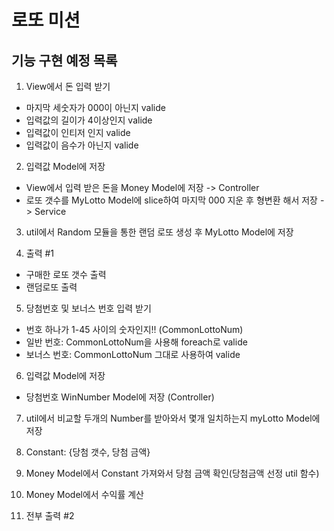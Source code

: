 # 로또 미션

## 기능 구현 예정 목록

1. View에서 돈 입력 받기
- 마지막 세숫자가 000이 아닌지 valide
- 입력값의 길이가 4이상인지 valide
- 입력값이 인티저 인지 valide
- 입력값이 음수가 아닌지 valide

2. 입력값 Model에 저장 
- View에서 입력 받은 돈을 Money Model에 저장 -> Controller
- 로또 갯수를 MyLotto Model에 slice하여 마지막 000 지운 후 형변환 해서 저장 -> Service

3. util에서 Random 모듈을 통한 랜덤 로또 생성 후 MyLotto Model에 저장

4. 출력 #1
- 구매한 로또 갯수 출력
- 랜덤로또 출력

5. 당첨번호 및 보너스 번호 입력 받기
- 번호 하나가 1-45 사이의 숫자인지!! (CommonLottoNum)
- 일반 번호: CommonLottoNum을 사용해 foreach로 valide
- 보너스 번호: CommonLottoNum 그대로 사용하여 valide

6. 입력값 Model에 저장
- 당첨번호 WinNumber Model에 저장 (Controller)

7. util에서 비교할 두개의 Number를 받아와서 
몇개 일치하는지 myLotto Model에 저장

8. Constant: {당첨 갯수, 당첨 금액} 

9. Money Model에서 Constant 가져와서
당첨 금액 확인(당첨금액 선정 util 함수)

10. Money Model에서 수익률 계산

11. 전부 출력 #2
